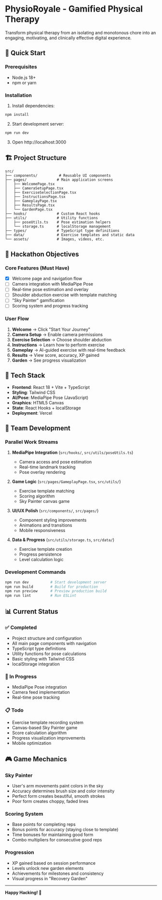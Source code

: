 # PhysioRoyale - Gamified Physical Therapy

Transform physical therapy from an isolating and monotonous chore into an engaging, motivating, and clinically effective digital experience.

## 🚀 Quick Start

### Prerequisites
- Node.js 18+ 
- npm or yarn

### Installation

1. Install dependencies:
```bash
npm install
```

2. Start development server:
```bash
npm run dev
```

3. Open http://localhost:3000

## 🏗️ Project Structure

```
src/
├── components/          # Reusable UI components
├── pages/              # Main application screens
│   ├── WelcomePage.tsx
│   ├── CameraSetupPage.tsx
│   ├── ExerciseSelectionPage.tsx
│   ├── InstructionsPage.tsx
│   ├── GameplayPage.tsx
│   ├── ResultsPage.tsx
│   └── GardenPage.tsx
├── hooks/              # Custom React hooks
├── utils/              # Utility functions
│   ├── poseUtils.ts    # Pose estimation helpers
│   └── storage.ts      # localStorage management
├── types/              # TypeScript type definitions
├── data/               # Exercise templates and static data
└── assets/             # Images, videos, etc.
```

## 🎯 Hackathon Objectives

### Core Features (Must Have)
- [x] Welcome page and navigation flow
- [ ] Camera integration with MediaPipe Pose
- [ ] Real-time pose estimation and overlay
- [ ] Shoulder abduction exercise with template matching
- [ ] "Sky Painter" gamification
- [ ] Scoring system and progress tracking

### User Flow
1. **Welcome** → Click "Start Your Journey"
2. **Camera Setup** → Enable camera permissions
3. **Exercise Selection** → Choose shoulder abduction
4. **Instructions** → Learn how to perform exercise
5. **Gameplay** → AI-guided exercise with real-time feedback
6. **Results** → View score, accuracy, XP gained
7. **Garden** → See progress visualization

## 🔧 Tech Stack

- **Frontend**: React 18 + Vite + TypeScript
- **Styling**: Tailwind CSS
- **AI/Pose**: MediaPipe Pose (JavaScript)
- **Graphics**: HTML5 Canvas
- **State**: React Hooks + localStorage
- **Deployment**: Vercel

## 👥 Team Development

### Parallel Work Streams

1. **MediaPipe Integration** (`src/hooks/`, `src/utils/poseUtils.ts`)
   - Camera access and pose estimation
   - Real-time landmark tracking
   - Pose overlay rendering

2. **Game Logic** (`src/pages/GameplayPage.tsx`, `src/utils/`)
   - Exercise template matching
   - Scoring algorithm
   - Sky Painter canvas game

3. **UI/UX Polish** (`src/components/`, `src/pages/`)
   - Component styling improvements
   - Animations and transitions
   - Mobile responsiveness

4. **Data & Progress** (`src/utils/storage.ts`, `src/data/`)
   - Exercise template creation
   - Progress persistence
   - Level calculation logic

### Development Commands

```bash
npm run dev          # Start development server
npm run build        # Build for production
npm run preview      # Preview production build
npm run lint         # Run ESLint
```

## 📊 Current Status

### ✅ Completed
- Project structure and configuration
- All main page components with navigation
- TypeScript type definitions
- Utility functions for pose calculations
- Basic styling with Tailwind CSS
- localStorage integration

### 🚧 In Progress
- MediaPipe Pose integration
- Camera feed implementation
- Real-time pose tracking

### 📋 Todo
- Exercise template recording system
- Canvas-based Sky Painter game
- Score calculation algorithm
- Progress visualization improvements
- Mobile optimization

## 🎮 Game Mechanics

### Sky Painter
- User's arm movements paint colors in the sky
- Accuracy determines brush size and color intensity
- Perfect form creates beautiful, smooth strokes
- Poor form creates choppy, faded lines

### Scoring System
- Base points for completing reps
- Bonus points for accuracy (staying close to template)
- Time bonuses for maintaining good form
- Combo multipliers for consecutive good reps

### Progression
- XP gained based on session performance
- Levels unlock new garden elements
- Achievements for milestones and consistency
- Visual progress in "Recovery Garden"

---

**Happy Hacking! 🚀**